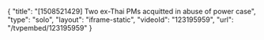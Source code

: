 {
    "title": "[1508521429] Two ex-Thai PMs acquitted in abuse of power case",
    "type": "solo",
    "layout": "iframe-static",
    "videoId": "123195959",
    "url": "\/tvpembed\/123195959"
}